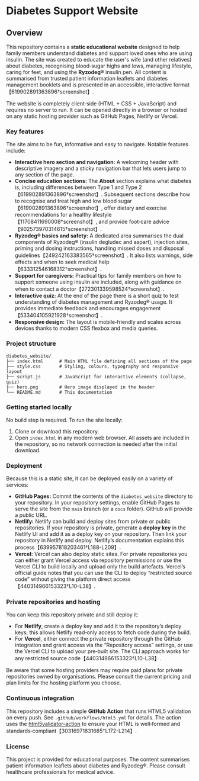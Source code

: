 # Diabetes Support Website

## Overview

This repository contains a **static educational website** designed to help family
members understand diabetes and support loved ones who are using insulin.  The
site was created to educate the user's wife (and other relatives) about
diabetes, recognising blood‑sugar highs and lows, managing lifestyle, caring for
feet, and using the **Ryzodeg®** insulin pen.  All content is summarised from
trusted patient information leaflets and diabetes management booklets and is
presented in an accessible, interactive format【619902891363896†screenshot】.

The website is completely client‑side (HTML + CSS + JavaScript) and requires
no server to run.  It can be opened directly in a browser or hosted on any
static hosting provider such as GitHub Pages, Netlify or Vercel.

### Key features

The site aims to be fun, informative and easy to navigate.  Notable features
include:

* **Interactive hero section and navigation:** A welcoming header with
  descriptive imagery and a sticky navigation bar that lets users jump to any
  section of the page.
* **Concise education sections:** The **About** section explains what
  diabetes is, including differences between Type 1 and Type 2【619902891363896†screenshot】.
  Subsequent sections describe how to recognise and treat high and low blood
  sugar【619902891363896†screenshot】, offer dietary and exercise recommendations for a
  healthy lifestyle【11708411690008†screenshot】, and provide foot‑care advice【902573970314615†screenshot】.
* **Ryzodeg® basics and safety:** A dedicated area summarises the dual
  components of Ryzodeg® (insulin degludec and aspart), injection sites,
  priming and dosing instructions, handling missed doses and disposal
  guidelines【249242163383565†screenshot】.  It also lists warnings, side effects and
  when to seek medical help【633312546168312†screenshot】.
* **Support for caregivers:** Practical tips for family members on how to
  support someone using insulin are included, along with guidance on when to
  contact a doctor【272301339598524†screenshot】.
* **Interactive quiz:** At the end of the page there is a short quiz to test
  understanding of diabetes management and Ryzodeg® usage.  It provides
  immediate feedback and encourages engagement【533404105921928†screenshot】.
* **Responsive design:** The layout is mobile‑friendly and scales across
  devices thanks to modern CSS flexbox and media queries.

### Project structure

```
diabetes_website/
├── index.html      # Main HTML file defining all sections of the page
├── style.css       # Styling, colours, typography and responsive layout
├── script.js       # JavaScript for interactive elements (collapse, quiz)
├── hero.png        # Hero image displayed in the header
└── README.md       # This documentation
```

### Getting started locally

No build step is required.  To run the site locally:

1. Clone or download this repository.
2. Open `index.html` in any modern web browser.  All assets are included in
   the repository, so no network connection is needed after the initial
   download.

### Deployment

Because this is a static site, it can be deployed easily on a variety of
services:

* **GitHub Pages:** Commit the contents of the `diabetes_website` directory to
  your repository.  In your repository settings, enable GitHub Pages to serve
  the site from the `main` branch (or a `docs` folder).  GitHub will provide
  a public URL.
* **Netlify:** Netlify can build and deploy sites from private or public
  repositories.  If your repository is private, generate a **deploy key** in
  the Netlify UI and add it as a deploy key on your repository.  Then link
  your repository in Netlify and deploy.  Netlify’s documentation explains
  this process【639957818203461†L188-L209】.
* **Vercel:** Vercel can also deploy static sites.  For private repositories
  you can either grant Vercel access via repository permissions or use the
  Vercel CLI to build locally and upload only the build artefacts.  Vercel’s
  official guide notes that you can use the CLI to deploy “restricted source
  code” without giving the platform direct access【440314966153323†L10-L38】.

### Private repositories and hosting

You can keep this repository private and still deploy it:

* For **Netlify**, create a deploy key and add it to the repository’s deploy
  keys; this allows Netlify read‑only access to fetch code during the build.
* For **Vercel**, either connect the private repository through the GitHub
  integration and grant access via the “Repository access” settings, or use
  the Vercel CLI to upload your pre‑built site.  The CLI approach works for
  any restricted source code【440314966153323†L10-L38】.

Be aware that some hosting providers may require paid plans for private
repositories owned by organisations.  Please consult the current pricing and
plan limits for the hosting platform you choose.

### Continuous integration

This repository includes a simple **GitHub Action** that runs HTML5
validation on every push.  See `.github/workflows/html5.yml` for details.
The action uses the [html5validator-action](https://github.com/marketplace/actions/html5-validator)
to ensure your HTML is well‑formed and standards‑compliant【30316971831685†L172-L214】.

### License

This project is provided for educational purposes.  The content summarises
patient information leaflets about diabetes and Ryzodeg®.  Please consult
healthcare professionals for medical advice.
